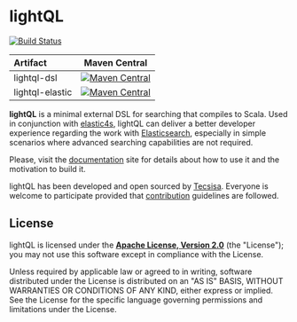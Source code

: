 # lightQL

[![Build Status](https://travis-ci.org/Tecsisa/lightQL.svg?branch=master)](https://travis-ci.org/Tecsisa/lightQL)

| Artifact | Maven Central |
| :--- | :---: |
| lightql-dsl | [![Maven Central](https://img.shields.io/maven-central/v/com.tecsisa/lightql-dsl_2.11.svg)](https://maven-badges.herokuapp.com/maven-central/com.tecsisa/lightql-dsl_2.11) |
| lightql-elastic | [![Maven Central](https://img.shields.io/maven-central/v/com.tecsisa/lightql-elastic_2.11.svg)](https://maven-badges.herokuapp.com/maven-central/com.tecsisa/lightql-elastic_2.11) |

**lightQL** is a minimal external DSL for searching that compiles to Scala.
Used in conjunction with [elastic4s](https://github.com/sksamuel/elastic4s),
lightQL can deliver a better developer experience regarding the work with [Elasticsearch](https://www.elastic.co/products/elasticsearch),
especially in simple scenarios where advanced searching capabilities are not required.

Please, visit the [documentation](https://tecsisa.github.io/lightQL/) site for details
about how to use it and the motivation to build it.

lightQL has been developed and open sourced by [Tecsisa](http://www.tecsisa.com/). Everyone is welcome to participate
provided that [contribution](https://tecsisa.github.io/lightQL/contributing.html) guidelines are followed.

## License

lightQL is licensed under the **[Apache License, Version 2.0](https://www.apache.org/licenses/LICENSE-2.0)** (the
"License"); you may not use this software except in compliance with the License.

Unless required by applicable law or agreed to in writing, software
distributed under the License is distributed on an "AS IS" BASIS,
WITHOUT WARRANTIES OR CONDITIONS OF ANY KIND, either express or implied.
See the License for the specific language governing permissions and
limitations under the License.
